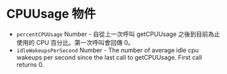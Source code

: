 # CPUUsage 物件

* `percentCPUUsage` Number - 自從上一次呼叫 getCPUUsage 之後到目前為止使用的 CPU 百分比。第一次呼叫會回傳 0。
* `idleWakeupsPerSecond` Number - The number of average idle cpu wakeups per second since the last call to getCPUUsage. First call returns 0.